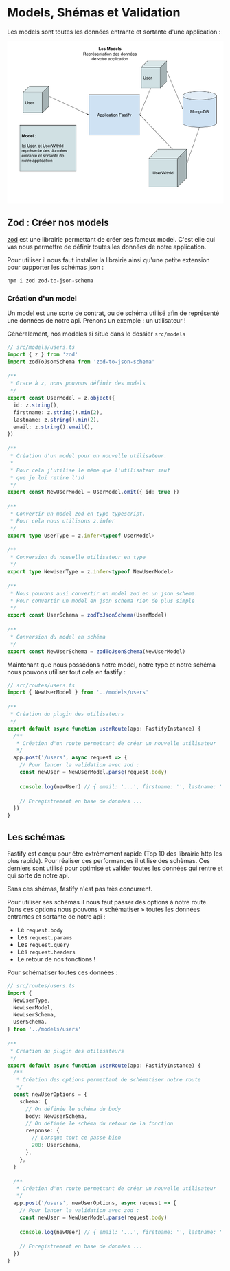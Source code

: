 # Models, Shémas et Validation

Les models sont toutes les données entrante et sortante d'une application :

![Les Model](../images/modles.png)

## Zod : Créer nos models

[zod](https://zod.dev/) est une librairie permettant de créer ses fameux model. C'est elle qui vas nous permettre de définir toutes les données de notre application.

Pour utiliser il nous faut installer la librairie ainsi qu'une petite extension pour supporter les schémas json :

```bash
npm i zod zod-to-json-schema
```

### Création d'un model

Un model est une sorte de contrat, ou de schéma utilisé afin de représenté une données de notre api. Prenons un exemple : un utilisateur !

Généralement, nos modeles si situe dans le dossier `src/models`

```ts
// src/models/users.ts
import { z } from 'zod'
import zodToJsonSchema from 'zod-to-json-schema'

/**
 * Grace à z, nous pouvons définir des models
 */
export const UserModel = z.object({
  id: z.string(),
  firstname: z.string().min(2),
  lastname: z.string().min(2),
  email: z.string().email(),
})

/**
 * Création d'un model pour un nouvelle utilisateur.
 *
 * Pour cela j'utilise le même que l'utilisateur sauf
 * que je lui retire l'id
 */
export const NewUserModel = UserModel.omit({ id: true })

/**
 * Convertir un model zod en type typescript.
 * Pour cela nous utilisons z.infer
 */
export type UserType = z.infer<typeof UserModel>

/**
 * Conversion du nouvelle utilisateur en type
 */
export type NewUserType = z.infer<typeof NewUserModel>

/**
 * Nous pouvons ausi convertir un model zod en un json schema.
 * Pour convertir un model en json schema rien de plus simple
 */
export const UserSchema = zodToJsonSchema(UserModel)

/**
 * Conversion du model en schéma
 */
export const NewUserSchema = zodToJsonSchema(NewUserModel)
```

Maintenant que nous possédons notre model, notre type et notre schéma nous pouvons utiliser tout cela en fastify :

```ts
// src/routes/users.ts
import { NewUserModel } from '../models/users'

/**
 * Création du plugin des utilisateurs
 */
export default async function userRoute(app: FastifyInstance) {
  /**
   * Création d'un route permettant de créer un nouvelle utilisateur
   */
  app.post('/users', async request => {
    // Pour lancer la validation avec zod :
    const newUser = NewUserModel.parse(request.body)

    console.log(newUser) // { email: '...', firstname: '', lastname: '' }

    // Enregistrement en base de données ...
  })
}
```

## Les schémas

Fastify est conçu pour être extrémement rapide (Top 10 des librairie http les plus rapide). Pour réaliser ces performances il utilise des schèmas. Ces derniers sont utilisé pour optimisé et valider toutes les données qui rentre et qui sorte de notre api.

Sans ces shémas, fastify n'est pas très concurrent.

Pour utiliser ses schémas il nous faut passer des options à notre route. Dans ces options nous pouvons « schématiser » toutes les données entrantes et sortante de notre api :

- Le `request.body`
- Les `request.params`
- Les `request.query`
- Les `request.headers`
- Le retour de nos fonctions !

Pour schématiser toutes ces données :

```ts
// src/routes/users.ts
import {
  NewUserType,
  NewUserModel,
  NewUserSchema,
  UserSchema,
} from '../models/users'

/**
 * Création du plugin des utilisateurs
 */
export default async function userRoute(app: FastifyInstance) {
  /**
   * Création des options permettant de schématiser notre route
   */
  const newUserOptions = {
    schema: {
      // On définie le schéma du body
      body: NewUserSchema,
      // On définie le schéma du retour de la fonction
      response: {
        // Lorsque tout ce passe bien
        200: UserSchema,
      },
    },
  }

  /**
   * Création d'un route permettant de créer un nouvelle utilisateur
   */
  app.post('/users', newUserOptions, async request => {
    // Pour lancer la validation avec zod :
    const newUser = NewUserModel.parse(request.body)

    console.log(newUser) // { email: '...', firstname: '', lastname: '' }

    // Enregistrement en base de données ...
  })
}
```
